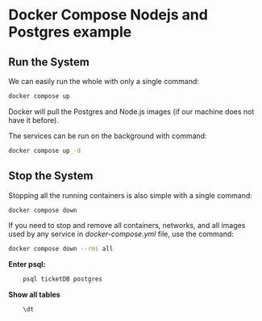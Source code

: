 # Docker Compose Nodejs and Postgres example

## Run the System
We can easily run the whole with only a single command:
```bash
docker compose up
```

Docker will pull the Postgres and Node.js images (if our machine does not have it before).

The services can be run on the background with command:
```bash
docker compose up -d
```

## Stop the System
Stopping all the running containers is also simple with a single command:
```bash
docker compose down
```

If you need to stop and remove all containers, networks, and all images used by any service in <em>docker-compose.yml</em> file, use the command:
```bash
docker compose down --rmi all
```

**Enter psql:**
```bash
    psql ticketDB postgres
```

**Show all tables**
```bash
    \dt
```
